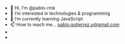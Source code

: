 - 👋 Hi, I’m @pablo-rmk
- 👀 I’m interested in technologies & programming 
- 🌱 I’m currently learning JavaScript
- 📫 How to reach me... pablo.gutierrez.u@gmail.com
-
-

<!---
pablo-rmk/pablo-rmk is a ✨ special ✨ repository because its `README.md` (this file) appears on your GitHub profile.
You can click the Preview link to take a look at your changes.
--->
